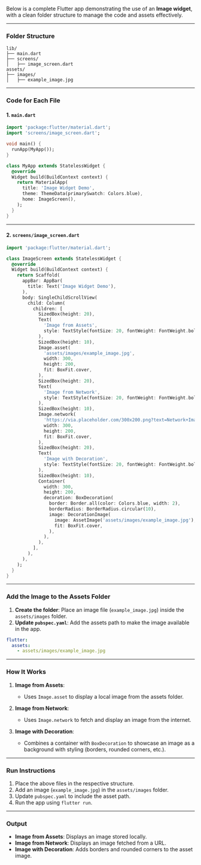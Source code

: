 Below is a complete Flutter app demonstrating the use of an **Image widget**, with a clean folder structure to manage the code and assets effectively.

---

### **Folder Structure**

```
lib/
├── main.dart
├── screens/
│   ├── image_screen.dart
assets/
├── images/
│   ├── example_image.jpg
```

---

### **Code for Each File**

#### 1. `main.dart`

```dart
import 'package:flutter/material.dart';
import 'screens/image_screen.dart';

void main() {
  runApp(MyApp());
}

class MyApp extends StatelessWidget {
  @override
  Widget build(BuildContext context) {
    return MaterialApp(
      title: 'Image Widget Demo',
      theme: ThemeData(primarySwatch: Colors.blue),
      home: ImageScreen(),
    );
  }
}
```

---

#### 2. `screens/image_screen.dart`

```dart
import 'package:flutter/material.dart';

class ImageScreen extends StatelessWidget {
  @override
  Widget build(BuildContext context) {
    return Scaffold(
      appBar: AppBar(
        title: Text('Image Widget Demo'),
      ),
      body: SingleChildScrollView(
        child: Column(
          children: [
            SizedBox(height: 20),
            Text(
              'Image from Assets',
              style: TextStyle(fontSize: 20, fontWeight: FontWeight.bold),
            ),
            SizedBox(height: 10),
            Image.asset(
              'assets/images/example_image.jpg',
              width: 300,
              height: 200,
              fit: BoxFit.cover,
            ),
            SizedBox(height: 20),
            Text(
              'Image from Network',
              style: TextStyle(fontSize: 20, fontWeight: FontWeight.bold),
            ),
            SizedBox(height: 10),
            Image.network(
              'https://via.placeholder.com/300x200.png?text=Network+Image',
              width: 300,
              height: 200,
              fit: BoxFit.cover,
            ),
            SizedBox(height: 20),
            Text(
              'Image with Decoration',
              style: TextStyle(fontSize: 20, fontWeight: FontWeight.bold),
            ),
            SizedBox(height: 10),
            Container(
              width: 300,
              height: 200,
              decoration: BoxDecoration(
                border: Border.all(color: Colors.blue, width: 2),
                borderRadius: BorderRadius.circular(10),
                image: DecorationImage(
                  image: AssetImage('assets/images/example_image.jpg'),
                  fit: BoxFit.cover,
                ),
              ),
            ),
          ],
        ),
      ),
    );
  }
}
```

---

### **Add the Image to the Assets Folder**

1. **Create the folder**: Place an image file (`example_image.jpg`) inside the `assets/images` folder.
2. **Update `pubspec.yaml`**:
   Add the assets path to make the image available in the app.

```yaml
flutter:
  assets:
    - assets/images/example_image.jpg
```

---

### **How It Works**

1. **Image from Assets**:

   - Uses `Image.asset` to display a local image from the assets folder.

2. **Image from Network**:

   - Uses `Image.network` to fetch and display an image from the internet.

3. **Image with Decoration**:
   - Combines a container with `BoxDecoration` to showcase an image as a background with styling (borders, rounded corners, etc.).

---

### **Run Instructions**

1. Place the above files in the respective structure.
2. Add an image (`example_image.jpg`) in the `assets/images` folder.
3. Update `pubspec.yaml` to include the asset path.
4. Run the app using `flutter run`.

---

### **Output**

- **Image from Assets**: Displays an image stored locally.
- **Image from Network**: Displays an image fetched from a URL.
- **Image with Decoration**: Adds borders and rounded corners to the asset image.
